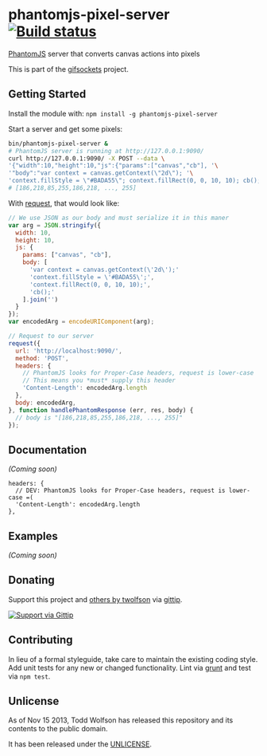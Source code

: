 # phantomjs-pixel-server [![Build status](https://travis-ci.org/twolfson/phantomjs-pixel-server.png?branch=master)](https://travis-ci.org/twolfson/phantomjs-pixel-server)

[PhantomJS][] server that converts canvas actions into pixels

This is part of the [gifsockets][] project.

[PhantomJS]: http://phantomjs.org/
[gifsockets]: https://github.com/twolfson/gifsockets-server

## Getting Started
Install the module with: `npm install -g phantomjs-pixel-server`

Start a server and get some pixels:

```bash
bin/phantomjs-pixel-server &
# PhantomJS server is running at http://127.0.0.1:9090/
curl http://127.0.0.1:9090/ -X POST --data \
'{"width":10,"height":10,"js":{"params":["canvas","cb"], '\
'"body":"var context = canvas.getContext(\"2d\"); '\
'context.fillStyle = \"#BADA55\"; context.fillRect(0, 0, 10, 10); cb();"}}'
# [186,218,85,255,186,218, ..., 255]
```

With [request][], that would look like:

[request]: https://github.com/mikeal/request

```js
// We use JSON as our body and must serialize it in this maner
var arg = JSON.stringify({
  width: 10,
  height: 10,
  js: {
    params: ["canvas", "cb"],
    body: [
      'var context = canvas.getContext(\'2d\');'
      'context.fillStyle = \'#BADA55\';',
      'context.fillRect(0, 0, 10, 10);',
      'cb();'
    ].join('')
  }
});
var encodedArg = encodeURIComponent(arg);

// Request to our server
request({
  url: 'http://localhost:9090/',
  method: 'POST',
  headers: {
    // PhantomJS looks for Proper-Case headers, request is lower-case
    // This means you *must* supply this header
    'Content-Length': encodedArg.length
  },
  body: encodedArg,
}, function handlePhantomResponse (err, res, body) {
  // body is "[186,218,85,255,186,218, ..., 255]"
});
```

## Documentation
_(Coming soon)_

```
headers: {
  // DEV: PhantomJS looks for Proper-Case headers, request is lower-case =(
  'Content-Length': encodedArg.length
},
```

## Examples
_(Coming soon)_

## Donating
Support this project and [others by twolfson][gittip] via [gittip][].

[![Support via Gittip][gittip-badge]][gittip]

[gittip-badge]: https://rawgithub.com/twolfson/gittip-badge/master/dist/gittip.png
[gittip]: https://www.gittip.com/twolfson/

## Contributing
In lieu of a formal styleguide, take care to maintain the existing coding style. Add unit tests for any new or changed functionality. Lint via [grunt](https://github.com/gruntjs/grunt) and test via `npm test`.

## Unlicense
As of Nov 15 2013, Todd Wolfson has released this repository and its contents to the public domain.

It has been released under the [UNLICENSE][].

[UNLICENSE]: UNLICENSE
